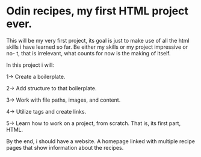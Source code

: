 # Odin recipes, my first HTML project ever. 

This will be my very first project, its goal is just to make use of all the html 
skills i have learned so far. Be either my skills or my project impressive or no-
t, that is irrelevant, what counts for now is the making of itself. 


In this project i will: 

1-> Create a boilerplate. 

2-> Add structure to that boilerplate. 

3-> Work with file paths, images, and content.

4-> Utilize tags and create links. 

5-> Learn how to work on a project, from scratch. That is, its first part, HTML. 

By the end, i should have a website. A homepage linked with multiple recipe pages that show information about the recipes. 

